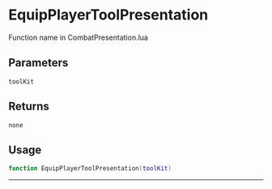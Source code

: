 # EquipPlayerToolPresentation
Function name in CombatPresentation.lua
## Parameters
`toolKit`
## Returns
`none`
## Usage
```lua
function EquipPlayerToolPresentation(toolKit)
```
---
